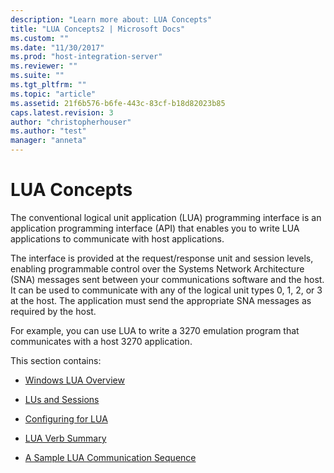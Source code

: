 ```yaml
---
description: "Learn more about: LUA Concepts"
title: "LUA Concepts2 | Microsoft Docs"
ms.custom: ""
ms.date: "11/30/2017"
ms.prod: "host-integration-server"
ms.reviewer: ""
ms.suite: ""
ms.tgt_pltfrm: ""
ms.topic: "article"
ms.assetid: 21f6b576-b6fe-443c-83cf-b18d82023b85
caps.latest.revision: 3
author: "christopherhouser"
ms.author: "test"
manager: "anneta"
---
```

# LUA Concepts
The conventional logical unit application (LUA) programming interface is an application programming interface (API) that enables you to write LUA applications to communicate with host applications.  
  
 The interface is provided at the request/response unit and session levels, enabling programmable control over the Systems Network Architecture (SNA) messages sent between your communications software and the host. It can be used to communicate with any of the logical unit types 0, 1, 2, or 3 at the host. The application must send the appropriate SNA messages as required by the host.  
  
 For example, you can use LUA to write a 3270 emulation program that communicates with a host 3270 application.  
  
 This section contains:  
  
-   [Windows LUA Overview](../core/windows-lua-overview2.md)  
  
-   [LUs and Sessions](../core/lus-and-sessions2.md)  
  
-   [Configuring for LUA](../core/configuring-for-lua1.md)  
  
-   [LUA Verb Summary](../core/lua-verb-summary1.md)  
  
-   [A Sample LUA Communication Sequence](../core/a-sample-lua-communication-sequence2.md)
